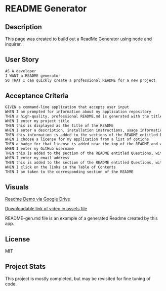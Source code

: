 # README Generator

## Description
This page was created to build out a ReadMe Generator using node and inquirer.

## User Story

```md
AS A developer
I WANT a README generator
SO THAT I can quickly create a professional README for a new project
```

## Acceptance Criteria

```md
GIVEN a command-line application that accepts user input
WHEN I am prompted for information about my application repository
THEN a high-quality, professional README.md is generated with the title of my project and sections entitled Description, Table of Contents, Installation, Usage, License, Contributing, Tests, and Questions
WHEN I enter my project title
THEN this is displayed as the title of the README
WHEN I enter a description, installation instructions, usage information, contribution guidelines, and test instructions
THEN this information is added to the sections of the README entitled Description, Installation, Usage, Contributing, and Tests
WHEN I choose a license for my application from a list of options
THEN a badge for that license is added near the top of the README and a notice is added to the section of the README entitled License that explains which license the application is covered under
WHEN I enter my GitHub username
THEN this is added to the section of the README entitled Questions, with a link to my GitHub profile
WHEN I enter my email address
THEN this is added to the section of the README entitled Questions, with instructions on how to reach me with additional questions
WHEN I click on the links in the Table of Contents
THEN I am taken to the corresponding section of the README
```

## Visuals
[Readme Demo via Google Drive](https://drive.google.com/file/d/1kFch0YzhY_M0zjlmUKn-qOeQ1qOmKcWW/view)

[Downloadable link of video in assets file](https://github.com/VishalManglani7/readme-generator/blob/main/assets/readmegendemo.webm)

README-gen.md file is an example of a generated Readme created by this app.

## License

MIT

## Project Stats

This project is mostly completed, but may be revisited for fine tuning of code.

